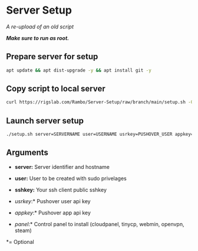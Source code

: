 # Server Setup
*A re-upload of an old script*

***Make sure to run as root.***

## Prepare server for setup

```bash
apt update && apt dist-upgrade -y && apt install git -y
```

## Copy script to local server

```bash
curl https://rigslab.com/Rambo/Server-Setup/raw/branch/main/setup.sh -O setup.sh && chmod +x setup.sh 
```

## Launch server setup

```bash
./setup.sh server=SERVERNAME user=USERNAME usrkey=PUSHOVER_USER appkey=PUSHOVER_APP sshkey=YOUR_CLIENT_SSH_KEY
```

## Arguments

- **server:** Server identifier and hostname

- **user:** User to be created with sudo privelages

- **sshkey:** Your ssh client public sshkey 

- *usrkey*:* Pushover user api key

- *appkey*:* Pushover app api key

- *panel*:* Control panel to install (cloudpanel, tinycp, webmin, openvpn, steam)

*= Optional
